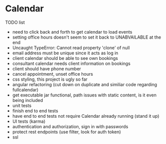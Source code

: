 # Calendar

TODO list
* need to click back and forth to get calendar to load events
* setting office hours doesn't seem to set it back to UNABVAILABLE at the end
* Uncaught TypeError: Cannot read property 'clone' of null
* email address must be unique since it acts as log in
* client calendar should be able to see own bookings
* consultant calendar needs client information on bookings
* client should have phone number
* cancel appointment, unset office hours
* css styling, this project is ugly so far
* angular refactoring (cut down on duplicate and similiar code regarding fullcalendar)
* get executable jar functional, path issues with static content, is it even being included
* unit tests
* finish end to end tests
* have end to end tests not require Calendar already running (stand it up)
* UI tests (karma)
* authentication and authorization, sign in with passwords
* protect rest endpoints (use filter, look for auth token)
* ssl

